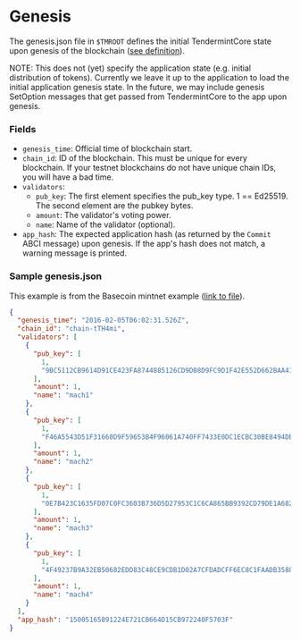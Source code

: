 # Genesis

The genesis.json file in `$TMROOT` defines the initial TendermintCore state upon genesis of the blockchain ([see definition](https://github.com/tendermint/tendermint/blob/master/types/genesis.go)).

NOTE: This does not (yet) specify the application state (e.g. initial distribution of tokens). Currently we leave it up to the application to load the initial application genesis state.  In the future, we may include genesis SetOption messages that get passed from TendermintCore to the app upon genesis.

### Fields

* `genesis_time`: Official time of blockchain start.
* `chain_id`: ID of the blockchain.  This must be unique for every blockchain.  If your testnet blockchains do not have unique chain IDs, you will have a bad time.
* `validators`:
  * `pub_key`: The first element specifies the pub_key type. 1 == Ed25519.  The second element are the pubkey bytes.
  * `amount`: The validator's voting power.
  * `name`: Name of the validator (optional).
* `app_hash`: The expected application hash (as returned by the `Commit` ABCI message) upon genesis.  If the app's hash does not match, a warning message is printed.

### Sample genesis.json

This example is from the Basecoin mintnet example ([link to file](https://github.com/tendermint/mintnet/blob/master/examples/basecoin/mach1/core/genesis.json)).
```json
{
  "genesis_time": "2016-02-05T06:02:31.526Z",
  "chain_id": "chain-tTH4mi",
  "validators": [
    {
      "pub_key": [
        1,
        "9BC5112CB9614D91CE423FA8744885126CD9D08D9FC9D1F42E552D662BAA411E"
      ],
      "amount": 1,
      "name": "mach1"
    },
    {
      "pub_key": [
        1,
        "F46A5543D51F31660D9F59653B4F96061A740FF7433E0DC1ECBC30BE8494DE06"
      ],
      "amount": 1,
      "name": "mach2"
    },
    {
      "pub_key": [
        1,
        "0E7B423C1635FD07C0FC3603B736D5D27953C1C6CA865BB9392CD79DE1A682BB"
      ],
      "amount": 1,
      "name": "mach3"
    },
    {
      "pub_key": [
        1,
        "4F49237B9A32EB50682EDD83C48CE9CDB1D02A7CFDADCFF6EC8C1FAADB358879"
      ],
      "amount": 1,
      "name": "mach4"
    }
  ],
  "app_hash": "15005165891224E721CB664D15CB972240F5703F"
}
```
